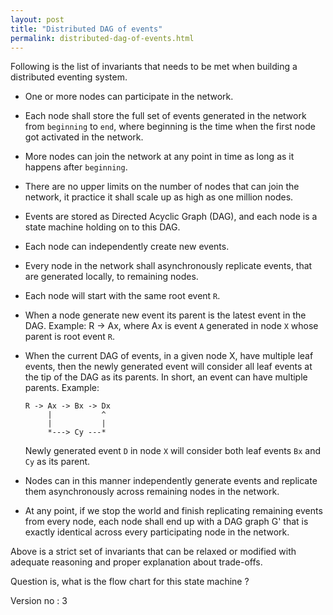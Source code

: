```yaml
---
layout: post
title: "Distributed DAG of events"
permalink: distributed-dag-of-events.html
---
```


Following is the list of invariants that needs to be met when
building a distributed eventing system.

* One or more nodes can participate in the network.
* Each node shall store the full set of events generated in the network
  from `beginning` to `end`, where beginning is the time when the first
  node got activated in the network.
* More nodes can join the network at any point in time as long as
  it happens after `beginning`.
* There are no upper limits on the number of nodes that can join
  the network, it practice it shall scale up as high as one million
  nodes.
* Events are stored as Directed Acyclic Graph (DAG), and each node is
  a state machine holding on to this DAG.
* Each node can independently create new events.
* Every node in the network shall asynchronously replicate
  events, that are generated locally, to remaining nodes.
* Each node will start with the same root event `R`.
* When a node generate new event its parent is the latest
  event in the DAG. Example: R -> Ax, where Ax is event `A` generated
  in node `X` whose parent is root event `R`.
* When the current DAG of events, in a given node X, have multiple leaf
  events, then the newly generated event will consider all leaf events
  at the tip of the DAG as its parents. In short, an event can have
  multiple parents. Example:

      R -> Ax -> Bx -> Dx
           |           ^
           |           |
           *---> Cy ---*

  Newly generated event `D` in node `X` will consider both leaf events
  `Bx` and `Cy` as its parent.
* Nodes can in this manner independently generate events and replicate
  them asynchronously across remaining nodes in the network.
* At any point, if we stop the world and finish replicating remaining
  events from every node, each node shall end up with a DAG graph G'
  that is exactly identical across every participating node in the network.

Above is a strict set of invariants that can be relaxed or modified with
adequate reasoning and proper explanation about trade-offs.

Question is, what is the flow chart for this state machine ?

Version no : 3

